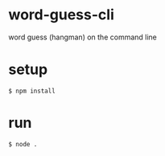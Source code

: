 # word-guess-cli
word guess (hangman) on the command line

# setup

```
$ npm install
```

# run

```
$ node .
```
